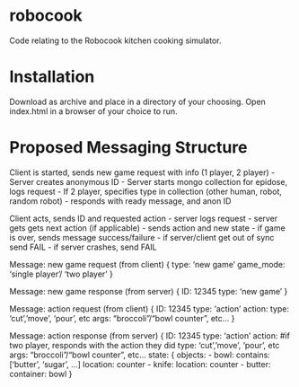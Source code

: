 robocook
========
Code relating to the Robocook kitchen cooking simulator.

Installation
============
Download as archive and place in a directory of your choosing.  Open index.html in a browser of your choice to run.

Proposed Messaging Structure
=============================
Client is started, sends new game request with info (1 player, 2 player)
	- Server creates anonymous ID
	- Server starts mongo collection for epidose, logs request
	- If 2 player, specifies type in collection (other human, robot, random robot)
	- responds with ready message, and anon ID

Client acts, sends ID and requested action
	- server logs request
	- server gets gets next action (if applicable)
	- sends action and new state
	- if game is over, sends message success/failure
	- if server/client get out of sync send FAIL
	- if server crashes, send FAIL


Message: new game request (from client)
{
type: ‘new game’
game_mode: ‘single player’/ ‘two player’
}

Message: new game response (from server)
{
ID: 12345
type: ‘new game’
}

Message: action request (from client)
{
ID: 12345
type: ‘action’
action:
	type: ‘cut’,’move’, ‘pour’, etc
	args: “broccoli”/“bowl counter”, etc…
}

Message: action response (from server)
{
ID: 12345
type: ‘action’
action: #if two player, responds with the action they did
	type: ‘cut’,’move’, ‘pour’, etc
	args: “broccoli”/“bowl counter”, etc…
state:
{
objects:
	- bowl:
		contains: [‘butter’, ‘sugar’, …]
		location: counter
	- knife:
		location: counter
	- butter:
		container: bowl
}